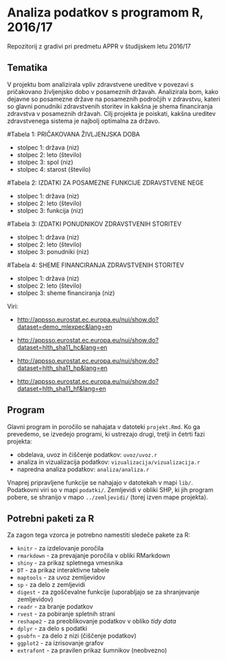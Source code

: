 # Analiza podatkov s programom R, 2016/17

Repozitorij z gradivi pri predmetu APPR v študijskem letu 2016/17

## Tematika

V projektu bom analizirala vpliv zdravstvene ureditve v povezavi s pričakovano življenjsko dobo v posameznih državah. Analizirala bom, kako dejavne so posamezne države na posameznih področjih v zdravstvu, kateri so glavni ponudniki zdravstvenih storitev in kakšna je shema financiranja zdravstva v posameznih državah. Cilj projekta je poiskati, kakšna ureditev zdravstvenega sistema je najbolj optimalna za državo.

#Tabela 1: PRIČAKOVANA ŽIVLJENJSKA DOBA
* stolpec 1: država (niz)
* stolpec 2: leto (število)
* stolpec 3: spol (niz)
* stolpec 4: starost (število)

#Tabela 2: IZDATKI ZA POSAMEZNE FUNKCIJE ZDRAVSTVENE NEGE
* stolpec 1: država (niz)
* stolpec 2: leto (število)
* stolpec 3: funkcija (niz)

#Tabela 3: IZDATKI PONUDNIKOV ZDRAVSTVENIH STORITEV
* stolpec 1: država (niz)
* stolpec 2: leto (število)
* stolpec 3: ponudniki (niz)

#Tabela 4: SHEME FINANCIRANJA ZDRAVSTVENIH STORITEV
* stolpec 1: država (niz)
* stolpec 2: leto (število)
* stolpec 3: sheme financiranja (niz)

Viri:
* http://appsso.eurostat.ec.europa.eu/nui/show.do?dataset=demo_mlexpec&lang=en

* http://appsso.eurostat.ec.europa.eu/nui/show.do?dataset=hlth_sha11_hc&lang=en

* http://appsso.eurostat.ec.europa.eu/nui/show.do?dataset=hlth_sha11_hp&lang=en

* http://appsso.eurostat.ec.europa.eu/nui/show.do?dataset=hlth_sha11_hf&lang=en

## Program

Glavni program in poročilo se nahajata v datoteki `projekt.Rmd`. Ko ga prevedemo,
se izvedejo programi, ki ustrezajo drugi, tretji in četrti fazi projekta:

* obdelava, uvoz in čiščenje podatkov: `uvoz/uvoz.r`
* analiza in vizualizacija podatkov: `vizualizacija/vizualizacija.r`
* napredna analiza podatkov: `analiza/analiza.r`

Vnaprej pripravljene funkcije se nahajajo v datotekah v mapi `lib/`. Podatkovni
viri so v mapi `podatki/`. Zemljevidi v obliki SHP, ki jih program pobere, se
shranijo v mapo `../zemljevidi/` (torej izven mape projekta).

## Potrebni paketi za R

Za zagon tega vzorca je potrebno namestiti sledeče pakete za R:

* `knitr` - za izdelovanje poročila
* `rmarkdown` - za prevajanje poročila v obliki RMarkdown
* `shiny` - za prikaz spletnega vmesnika
* `DT` - za prikaz interaktivne tabele
* `maptools` - za uvoz zemljevidov
* `sp` - za delo z zemljevidi
* `digest` - za zgoščevalne funkcije (uporabljajo se za shranjevanje zemljevidov)
* `readr` - za branje podatkov
* `rvest` - za pobiranje spletnih strani
* `reshape2` - za preoblikovanje podatkov v obliko *tidy data*
* `dplyr` - za delo s podatki
* `gsubfn` - za delo z nizi (čiščenje podatkov)
* `ggplot2` - za izrisovanje grafov
* `extrafont` - za pravilen prikaz šumnikov (neobvezno)
